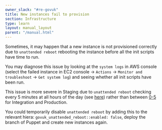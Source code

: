 ```yaml
---
owner_slack: "#re-govuk"
title: New instances fail to provision
section: Infrastructure
type: learn
layout: manual_layout
parent: "/manual.html"
---
```


Sometimes, it may happen that a new instance is not provisioned correctly due to
`unattended reboot` rebooting the instance before all the init scripts have
time to run.

You may diagnose this issue by looking at the `system logs` in AWS console
(select the failed instance in EC2 console -> `Actions` ->
`Monitor and troubleshoot` -> `Get system log`) and seeing whether all
init scripts have been run.

This issue is more severe in Staging due to `unattended reboot` checking every
5 minutes at all hours of the day (see [here](https://github.com/alphagov/govuk-puppet/commit/fd1a291ca69bae254b4b0efacec13f4228939496))
rather than between [0-5](https://github.com/alphagov/govuk-puppet/blob/e76b397c3e570ba807791befbf61758100e143d8/hieradata_aws/common.yaml#L1521) for Integration and Production.

You could temporarily disable `unattended reboot` by adding this to the relevant hiera:
`govuk_unattended_reboot::enabled: false`, deploy the branch of Puppet and create new
instances again.
